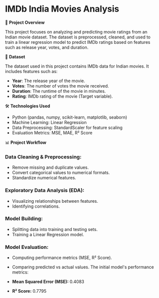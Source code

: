 # IMDb India Movies Analysis

📌 **Project Overview**

This project focuses on analyzing and predicting movie ratings from an Indian movie dataset. The dataset is preprocessed, cleaned, and used to train a linear regression model to predict IMDb ratings based on features such as release year, votes, and duration.

📂 **Dataset**

The dataset used in this project contains IMDb data for Indian movies. It includes features such as:

- **Year**: The release year of the movie.
- **Votes**: The number of votes the movie received.
- **Duration**: The runtime of the movie in minutes.
- **Rating**: IMDb rating of the movie (Target variable).

🛠️ **Technologies Used**

- Python (pandas, numpy, scikit-learn, matplotlib, seaborn)
- Machine Learning: Linear Regression
- Data Preprocessing: StandardScaler for feature scaling
- Evaluation Metrics: MSE, MAE, R² Score

📊 **Project Workflow**

### Data Cleaning & Preprocessing:
- Remove missing and duplicate values.
- Convert categorical values to numerical formats.
- Standardize numerical features.

### Exploratory Data Analysis (EDA):
- Visualizing relationships between features.
- Identifying correlations.

### Model Building:
- Splitting data into training and testing sets.
- Training a Linear Regression model.

### Model Evaluation:
- Computing performance metrics (MSE, R² Score).
- Comparing predicted vs actual values.
The initial model's performance metrics:

- **Mean Squared Error (MSE):** 0.4083
- **R² Score:** 0.7795


